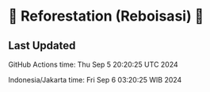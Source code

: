 
# 🌳 Reforestation (Reboisasi) 🌲

## Last Updated

GitHub Actions time: Thu Sep  5 20:20:25 UTC 2024

Indonesia/Jakarta time: Fri Sep  6 03:20:25 WIB 2024
